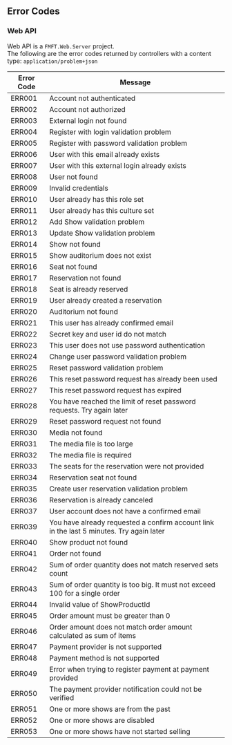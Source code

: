 ## Error Codes

### Web API
Web API is a `FMFT.Web.Server` project.  
The following are the error codes returned by controllers with a content type: `application/problem+json`

Error Code | Message 
--- | ---
ERR001 | Account not authenticated
ERR002 | Account not authorized
ERR003 | External login not found
ERR004 | Register with login validation problem
ERR005 | Register with password validation problem
ERR006 | User with this email already exists
ERR007 | User with this external login already exists
ERR008 | User not found
ERR009 | Invalid credentials
ERR010 | User already has this role set
ERR011 | User already has this culture set
ERR012 | Add Show validation problem
ERR013 | Update Show validation problem
ERR014 | Show not found
ERR015 | Show auditorium does not exist
ERR016 | Seat not found
ERR017 | Reservation not found
ERR018 | Seat is already reserved
ERR019 | User already created a reservation
ERR020 | Auditorium not found
ERR021 | This user has already confirmed email
ERR022 | Secret key and user id do not match 
ERR023 | This user does not use password authentication
ERR024 | Change user password validation problem
ERR025 | Reset password validation problem
ERR026 | This reset password request has already been used
ERR027 | This reset password request has expired
ERR028 | You have reached the limit of reset password requests. Try again later
ERR029 | Reset password request not found
ERR030 | Media not found
ERR031 | The media file is too large
ERR032 | The media file is required
ERR033 | The seats for the reservation were not provided
ERR034 | Reservation seat not found
ERR035 | Create user reservation validation problem
ERR036 | Reservation is already canceled
ERR037 | User account does not have a confirmed email
ERR039 | You have already requested a confirm account link in the last 5 minutes. Try again later
ERR040 | Show product not found
ERR041 | Order not found
ERR042 | Sum of order quantity does not match reserved sets count
ERR043 | Sum of order quantity is too big. It must not exceed 100 for a single order
ERR044 | Invalid value of ShowProductId
ERR045 | Order amount must be greater than 0
ERR046 | Order amount does not match order amount calculated as sum of items
ERR047 | Payment provider is not supported
ERR048 | Payment method is not supported
ERR049 | Error when trying to register payment at payment provided
ERR050 | The payment provider notification could not be verified
ERR051 | One or more shows are from the past
ERR052 | One or more shows are disabled
ERR053 | One or more shows have not started selling

